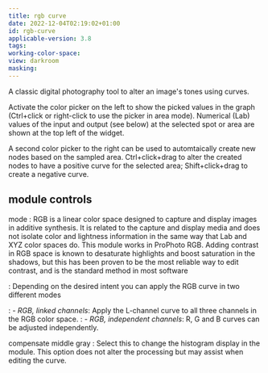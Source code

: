 ```yaml
---
title: rgb curve
date: 2022-12-04T02:19:02+01:00
id: rgb-curve
applicable-version: 3.8
tags:
working-color-space:
view: darkroom
masking:
---
```


A classic digital photography tool to alter an image's tones using curves.

Activate the color picker on the left to show the picked values in the graph (Ctrl+click or right-click to use the picker in area mode). Numerical (Lab) values of the input and output (see below) at the selected spot or area are shown at the top left of the widget.

A second color picker to the right can be used to automtaically create new nodes based on the sampled area. Ctrl+click+drag to alter the created nodes to have a positive curve for the selected area; Shift+click+drag to create a negative curve.

## module controls

mode
: RGB is a linear color space designed to capture and display images in additive synthesis. It is related to the capture and display media and does not isolate color and lightness information in the same way that Lab and XYZ color spaces do. This module works in ProPhoto RGB. Adding contrast in RGB space is known to desaturate highlights and boost saturation in the shadows, but this has been proven to be the most reliable way to edit contrast, and is the standard method in most software

: Depending on the desired intent you can apply the RGB curve in two different modes

: - _RGB, linked channels_: Apply the L-channel curve to all three channels in the RGB color space.
: - _RGB, independent channels_: R, G and B curves can be adjusted independently.

compensate middle gray
: Select this to change the histogram display in the module. This option does not alter the processing but may assist when editing the curve.
